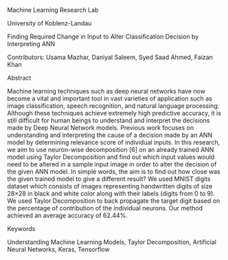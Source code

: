 Machine Learning Research Lab

University of Koblenz-Landau

Finding Required Change in Input to Alter Classification Decision by Interpreting ANN

Contributors: Usama Mazhar, Daniyal Saleem, Syed Saad Ahmed, Faizan Khan

Abstract

Machine learning techniques such as deep neural networks have now become a vital and important tool in vast varieties of application such as image classification, speech recognition, and natural language processing. Although these techniques achieve extremely high predictive accuracy, it is still difficult for human beings to understand and interpret the decisions made by Deep Neural Network models. Previous work focuses on understanding and interpreting the cause of a decision made by an ANN model by determining relevance score of individual inputs. In this research, we aim to use neuron-wise decomposition [6] on an already trained ANN model using Taylor Decomposition and find out which input values would need to be altered in a sample input image in order to alter the decision of the given ANN model. In simple words, the aim is to find out how close was the given trained model to give a different result? We used MNIST digits dataset which consists of images representing handwritten digits of size 28×28 in black and white color along with their labels (digits from 0 to 9). We used Taylor Decomposition to back propagate the target digit based on the percentage of contribution of the individual neurons. Our method achieved an average accuracy of 62.44%.

Keywords

Understanding Machine Learning Models, Taylor Decomposition, Artificial Neural Networks, Keras, Tensorflow
